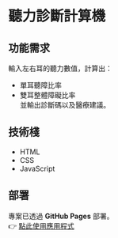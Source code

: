 # 聽力診斷計算機

## 功能需求
輸入左右耳的聽力數值，計算出：
- 單耳聽障比率
- 雙耳整體障礙比率  
並輸出診斷碼以及醫療建議。

## 技術棧
- HTML
- CSS
- JavaScript

## 部署
專案已透過 **GitHub Pages** 部署。  
👉 [點此使用應用程式](https://a85009546.github.io/hearing-app/)
